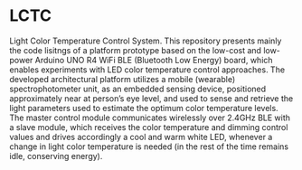 # LCTC
Light Color Temperature Control System.
This repository presents mainly the code lisitngs of a platform prototype based on the low-cost and low-power Arduino UNO R4 WiFi BLE (Bluetooth Low Energy) board, which enables experiments with LED color temperature control approaches. 
The developed architectural platform utilizes a mobile (wearable) spectrophotometer unit, as an embedded sensing device, positioned approximately near at person’s eye level, and used to sense and retrieve the light parameters used to estimate the optimum color temperature levels. The master control module communicates wirelessly over 2.4GHz BLE with a slave module, which receives the color temperature and dimming control values and drives accordingly a cool and warm white LED, whenever a change in light color temperature is needed (in the rest of the time remains idle, conserving energy).
